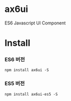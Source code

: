 # ax6ui
ES6 Javascript UI Component

# Install

### ES6 버전
```
npm install ax6ui -S
```


### ES5 버전
```
npm install ax6ui-es5 -S
```